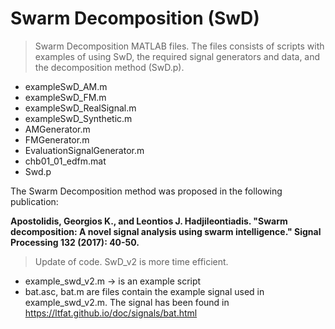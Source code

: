 # Swarm Decomposition (SwD)
>Swarm Decomposition MATLAB files. The files consists of scripts with examples of using SwD, the required signal generators and data, and the decomposition method (SwD.p).    

* exampleSwD_AM.m
* exampleSwD_FM.m
* exampleSwD_RealSignal.m
* exampleSwD_Synthetic.m
* AMGenerator.m
* FMGenerator.m
* EvaluationSignalGenerator.m
* chb01_01_edfm.mat
* Swd.p

The Swarm Decomposition method was proposed in the following publication:

**__Apostolidis, Georgios K., and Leontios J. Hadjileontiadis. "Swarm decomposition: A novel signal analysis using swarm intelligence." Signal Processing 132 (2017): 40-50.__**

> Update of code. SwD_v2 is more time efficient.

* example_swd_v2.m -> is an example script
* bat.asc, bat.m are files contain the example signal used in example_swd_v2.m. The signal has been found in https://ltfat.github.io/doc/signals/bat.html
